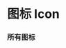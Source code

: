 # 图标 Icon

<script setup>
import IconPage from "../../components/icon-page/src/index.vue";
</script>

### 所有图标
<icon-page></icon-page>
